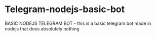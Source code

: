 # Telegram-nodejs-basic-bot
BASIC NODEJS TELEGRAM BOT - this is a basic telegram bot made in nodejs that does absolutely nothing
